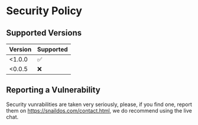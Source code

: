 # Security Policy

## Supported Versions

| Version | Supported          |
| ------- | ------------------ |
| <1.0.0  | :white_check_mark: |
| <0.0.5  | :x:                |

## Reporting a Vulnerability

Security vunrabilities are taken very seriously, please, if you find one, report them on https://snaildos.com/contact.html, we do recommend using the live chat.
